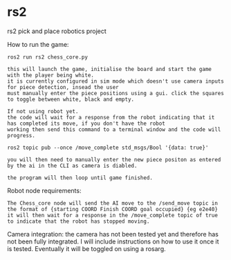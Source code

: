 # rs2
rs2 pick and place robotics project

How to run the game:

    ros2 run rs2 chess_core.py

    this will launch the game, initialise the board and start the game with the player being white.
    it is currently configured in sim mode which doesn't use camera inputs for piece detection, insead the user
    must manually enter the piece positions using a gui. click the squares to toggle between white, black and empty.
    
    If not using robot yet.
    the code will wait for a response from the robot indicating that it has completed its move, if you don't have the robot
    working then send this command to a terminal window and the code will progress.

    ros2 topic pub --once /move_complete std_msgs/Bool '{data: true}'

    you will then need to manually enter the new piece positon as entered by the ai in the CLI as camera is diabled.

    the program will then loop until game finished.

Robot node requirements:

    The Chess_core node will send the AI move to the /send_move topic in the format of {starting COORD Finish COORD goal occupied} {eg e2e40}
    it will then wait for a response in the /move_complete topic of true to indicate that the robot has stopped moving.

Camera integration:
    the camera has not been tested yet and therefore has not been fully integrated. I will include instructions on how to use it once it is tested.
    Eventually it will be toggled on using a rosarg.
